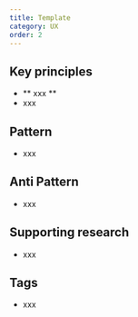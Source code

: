 ```yaml
---
title: Template
category: UX
order: 2
---
```


## Key principles ##
- **  xxx  **
- xxx

## Pattern
- xxx

## Anti Pattern
- xxx

## Supporting research
- xxx

## Tags
- xxx
